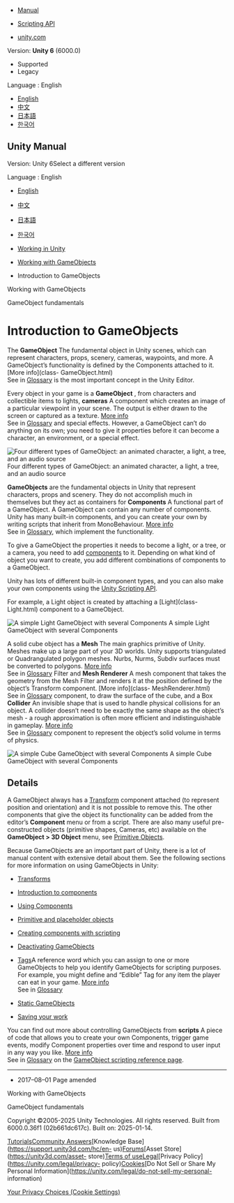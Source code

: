 [](https://docs.unity3d.com)

  * [Manual](../Manual/index.html)
  * [Scripting API](../ScriptReference/index.html)

  * [unity.com](https://unity.com/)

Version: **Unity 6** (6000.0)

  * Supported
  * Legacy

Language : English

  * [English](/Manual/GameObjects.html)
  * [中文](/cn/current/Manual/GameObjects.html)
  * [日本語](/ja/current/Manual/GameObjects.html)
  * [한국어](/kr/current/Manual/GameObjects.html)

[](https://docs.unity3d.com)

## Unity Manual

Version: Unity 6Select a different version

Language : English

  * [English](/Manual/GameObjects.html)
  * [中文](/cn/current/Manual/GameObjects.html)
  * [日本語](/ja/current/Manual/GameObjects.html)
  * [한국어](/kr/current/Manual/GameObjects.html)

  * [Working in Unity](working-in-unity.html)
  * [Working with GameObjects](working-with-gameobjects.html)
  * Introduction to GameObjects

[](working-with-gameobjects.html)

Working with GameObjects

[](gameobject-fundamentals.html)

GameObject fundamentals

# Introduction to GameObjects

The **GameObject** The fundamental object in Unity scenes, which can represent
characters, props, scenery, cameras, waypoints, and more. A GameObject’s
functionality is defined by the Components attached to it. [More info](class-
GameObject.html)  
See in [Glossary](Glossary.html#GameObject) is the most important concept in
the Unity Editor.

Every object in your game is a **GameObject** , from characters and
collectible items to lights, **cameras** A component which creates an image of
a particular viewpoint in your scene. The output is either drawn to the screen
or captured as a texture. [More info](CamerasOverview.html)  
See in [Glossary](Glossary.html#Camera) and special effects. However, a
GameObject can’t do anything on its own; you need to give it properties before
it can become a character, an environment, or a special effect.

![Four different types of GameObject: an animated character, a light, a tree,
and an audio source](../uploads/Main/GameObjectsExamples.jpg) Four different
types of GameObject: an animated character, a light, a tree, and an audio
source

**GameObjects** are the fundamental objects in Unity that represent
characters, props and scenery. They do not accomplish much in themselves but
they act as containers for **Components** A functional part of a GameObject. A
GameObject can contain any number of components. Unity has many built-in
components, and you can create your own by writing scripts that inherit from
MonoBehaviour. [More info](UsingComponents.html)  
See in [Glossary](Glossary.html#component), which implement the functionality.

To give a GameObject the properties it needs to become a light, or a tree, or
a camera, you need to add [components](Components.html) to it. Depending on
what kind of object you want to create, you add different combinations of
components to a GameObject.

Unity has lots of different built-in component types, and you can also make
your own components using the [Unity Scripting API](CreatingComponents.html).

For example, a Light object is created by attaching a [Light](class-
Light.html) component to a GameObject.

![A simple Light GameObject with several
Components](../uploads/Main/GameObjectLightExample1.png) A simple Light
GameObject with several Components

A solid cube object has a **Mesh** The main graphics primitive of Unity.
Meshes make up a large part of your 3D worlds. Unity supports triangulated or
Quadrangulated polygon meshes. Nurbs, Nurms, Subdiv surfaces must be converted
to polygons. [More info](mesh.html)  
See in [Glossary](Glossary.html#Mesh) Filter and **Mesh Renderer** A mesh
component that takes the geometry from the Mesh Filter and renders it at the
position defined by the object’s Transform component. [More info](class-
MeshRenderer.html)  
See in [Glossary](Glossary.html#MeshRenderer) component, to draw the surface
of the cube, and a Box **Collider** An invisible shape that is used to handle
physical collisions for an object. A collider doesn’t need to be exactly the
same shape as the object’s mesh - a rough approximation is often more
efficient and indistinguishable in gameplay. [More
info](CollidersOverview.html)  
See in [Glossary](Glossary.html#Collider) component to represent the object’s
solid volume in terms of physics.

![A simple Cube GameObject with several
Components](../uploads/Main/GameObjectCubeExample1.png) A simple Cube
GameObject with several Components

## Details

A GameObject always has a [Transform](class-Transform.html) component attached
(to represent position and orientation) and it is not possible to remove this.
The other components that give the object its functionality can be added from
the editor’s **Component** menu or from a script. There are also many useful
pre-constructed objects (primitive shapes, Cameras, etc) available on the
**GameObject > 3D Object** menu, see [Primitive
Objects](PrimitiveObjects.html).

Because GameObjects are an important part of Unity, there is a lot of manual
content with extensive detail about them. See the following sections for more
information on using GameObjects in Unity:

  * [Transforms](class-Transform.html)
  * [Introduction to components](Components.html)
  * [Using Components](UsingComponents.html)
  * [Primitive and placeholder objects](PrimitiveObjects.html)
  * [Creating components with scripting](CreatingComponents.html)
  * [Deactivating GameObjects](DeactivatingGameObjects.html)
  * [Tags](Tags.html)A reference word which you can assign to one or more GameObjects to help you identify GameObjects for scripting purposes. For example, you might define and “Edible” Tag for any item the player can eat in your game. [More info](Tags.html)  
See in [Glossary](Glossary.html#Tag)

  * [Static GameObjects](StaticObjects.html)
  * [Saving your work](Saving.html)

You can find out more about controlling GameObjects from **scripts** A piece
of code that allows you to create your own Components, trigger game events,
modify Component properties over time and respond to user input in any way you
like. [More info](creating-scripts.html)  
See in [Glossary](Glossary.html#Scripts) on the [GameObject scripting
reference page](../ScriptReference/GameObject.html).

* * *

  * 2017–08–01 Page amended 

[](working-with-gameobjects.html)

Working with GameObjects

[](gameobject-fundamentals.html)

GameObject fundamentals

Copyright ©2005-2025 Unity Technologies. All rights reserved. Built from
6000.0.36f1 (02b661dc617c). Built on: 2025-01-14.

[Tutorials](https://learn.unity.com/)[Community
Answers](https://answers.unity3d.com)[Knowledge
Base](https://support.unity3d.com/hc/en-
us)[Forums](https://forum.unity3d.com)[Asset Store](https://unity3d.com/asset-
store)[Terms of
use](https://docs.unity3d.com/Manual/TermsOfUse.html)[Legal](https://unity.com/legal)[Privacy
Policy](https://unity.com/legal/privacy-
policy)[Cookies](https://unity.com/legal/cookie-policy)[Do Not Sell or Share
My Personal Information](https://unity.com/legal/do-not-sell-my-personal-
information)

[Your Privacy Choices (Cookie Settings)](javascript:void\(0\);)


